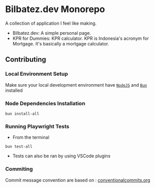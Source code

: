 # Bilbatez.dev Monorepo

A collection of application I feel like making.

- Bilbatez.dev: A simple personal page.
- KPR for Dummies: KPR calculator. KPR is Indonesia's acronym for Mortgage. It's basically a mortgage calculator.

## Contributing

### Local Environment Setup

Make sure your local development environment have [`NodeJS`](https://nodejs.org) and [`Bun`](https://bun.sh/) installed

### Node Dependencies Installation

```shell
bun install-all
```

### Running Playwright Tests

- From the terminal

```shell
bun test-all
```

- Tests can also be ran by using VSCode plugins

### Commiting

Commit message convention are based on : [conventionalcommits.org](https://conventionalcommits.org)
